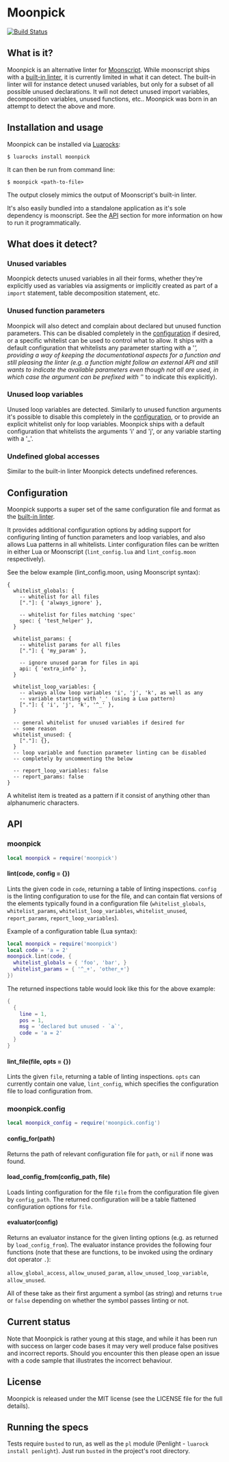 # Moonpick

[![Build Status](https://travis-ci.org/nilnor/moonpick.svg?branch=master)](https://travis-ci.org/nilnor/moonpick)

## What is it?

Moonpick is an alternative linter for [Moonscript](http://moonscript.org/).
While moonscript ships with a [built-in
linter](http://moonscript.org/reference/command_line.html#command-line-tools/moonc/linter),
it is currently limited in what it can detect. The built-in linter will for
instance detect unused variables, but only for a subset of all possible unused
declarations. It will not detect unused import variables, decomposition
variables, unused functions, etc.. Moonpick was born in an attempt to detect the
above and more.

## Installation and usage

Moonpick can be installed via [Luarocks](https://luarocks.org/):

```
$ luarocks install moonpick
```

It can then be run from command line:

```shell
$ moonpick <path-to-file>
```

The output closely mimics the output of Moonscript's built-in linter.

It's also easily bundled into a standalone application as it's sole dependency
is moonscript. See the [API](#API) section for more information on how to run
it programmatically.

## What does it detect?

### Unused variables

Moonpick detects unused variables in all their forms, whether they're explicitly
used as variables via assigments or implicitly created as part of a `import`
statement, table decomposition statement, etc.

### Unused function parameters

Moonpick will also detect and complain about declared but unused function
parameters. This can be disabled completely in the
[configuration](#configuration) if desired, or a specific whitelist can be used
to control what to allow. It ships with a default configuration that whitelists
any parameter starting with a '_', providing a way of keeping the
documentational aspects for a function and still pleasing the linter (e.g. a
function might follow an external API and still wants to indicate the available
parameters even though not all are used, in which case the argument can be
prefixed with '_' to indicate this explicitly).

### Unused loop variables

Unused loop variables are detected. Similarly to unused function arguments it's
possible to disable this completely in the [configuration](#configuration), or
to provide an explicit whitelist only for loop variables. Moonpick ships with a
default configuration that whitelists the arguments 'i' and 'j', or any variable
starting with a '_'.

### Undefined global accesses

Similar to the built-in linter Moonpick detects undefined references.

## Configuration

Moonpick supports a super set of the same configuration file and format as the
[built-in linter](http://moonscript.org/reference/command_line.html#command-line-tools/moonc/linter).

It provides additional configuration options by adding support for configuring
linting of function parameters and loop variables, and also allows Lua patterns
in all whitelists. Linter configuration files can be written in either Lua or
Moonscript (`lint_config.lua` and `lint_config.moon` respectively).

See the below example (lint_config.moon, using Moonscript syntax):

```moonscript
{
  whitelist_globals: {
    -- whitelist for all files
    ["."]: { 'always_ignore' },

    -- whitelist for files matching 'spec'
    spec: { 'test_helper' },
  }

  whitelist_params: {
    -- whitelist params for all files
    ["."]: { 'my_param' },

    -- ignore unused param for files in api
    api: { 'extra_info' },
  }

  whitelist_loop_variables: {
    -- always allow loop variables 'i', 'j', 'k', as well as any
    -- variable starting with '_' (using a Lua pattern)
    ["."]: { 'i', 'j', 'k', '^_' },
  }

  -- general whitelist for unused variables if desired for
  -- some reason
  whitelist_unused: {
    ["."]: {},
  }
  -- loop variable and function parameter linting can be disabled
  -- completely by uncommenting the below

  -- report_loop_variables: false
  -- report_params: false
}
```

A whitelist item is treated as a pattern if it consist of anything other than
alphanumeric characters.

## API

### moonpick

```lua
local moonpick = require('moonpick')
```

#### lint(code, config = {})

Lints the given code in `code`, returning a table of linting inspections.
`config` is the linting configuration to use for the file, and can contain flat
versions of the elements typically found in a configuration file
(`whitelist_globals`, `whitelist_params`, `whitelist_loop_variables`,
`whitelist_unused`, `report_params`, `report_loop_variables`).

Example of a configuration table (Lua syntax):

```lua
local moonpick = require('moonpick')
local code = 'a = 2'
moonpick.lint(code, {
  whitelist_globals = { 'foo', 'bar', }
  whitelist_params = { '^_+', 'other_+'}
})
```

The returned inspections table would look like this for the above example:

```lua
{
  {
    line = 1,
    pos = 1,
    msg = 'declared but unused - `a`',
    code = 'a = 2'
  }
}

```

#### lint_file(file, opts = {})

Lints the given `file`, returning a table of linting inspections. `opts` can
currently contain one value, `lint_config`, which specifies the configuration
file to load configuration from.

### moonpick.config

```lua
local moonpick_config = require('moonpick.config')
```

#### config_for(path)

Returns the path of relevant configuration file for `path`, or `nil` if none was found.

#### load_config_from(config_path, file)

Loads linting configuration for the file `file` from the configuration file
given by `config_path`. The returned configuration will be a table flattened
configuration options for `file`.

#### evaluator(config)

Returns an evaluator instance for the given linting options (e.g. as returned by
`load_config_from`). The evaluator instance provides the following four
functions (note that these are functions, to be invoked using the ordinary dot
operator `.`):

`allow_global_access`, `allow_unused_param`, `allow_unused_loop_variable`,
`allow_unused`.

All of these take as their first argument a symbol (as string) and returns
`true` or `false` depending on whether the symbol passes linting or not.

## Current status

Note that Moonpick is rather young at this stage, and while it has been run with
success on larger code bases it may very well produce false positives and
incorrect reports. Should you encounter this then please open an issue with a
code sample that illustrates the incorrect behaviour.

## License

Moonpick is released under the MIT license (see the LICENSE file for the full
details).

## Running the specs

Tests require `busted` to run, as well as the `pl` module (Penlight - `luarock
install penlight`). Just run `busted` in the project's root directory.
